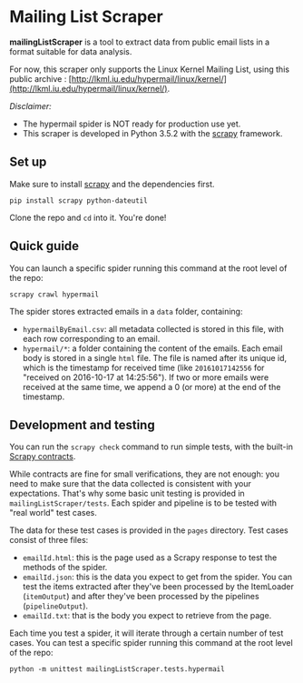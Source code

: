 # Mailing List Scraper

**mailingListScraper** is a tool to extract data from public email lists in a format suitable for data analysis.

For now, this scraper only supports the Linux Kernel Mailing List, using this public archive : [http://lkml.iu.edu/hypermail/linux/kernel/](http://lkml.iu.edu/hypermail/linux/kernel/).

*Disclaimer:*

+ The hypermail spider is NOT ready for production use yet.
+ This scraper is developed in Python 3.5.2 with the [scrapy](https://doc.scrapy.org/en/latest/) framework.

## Set up

Make sure to install [scrapy](https://doc.scrapy.org/en/latest/intro/install.html) and the dependencies first.

```
pip install scrapy python-dateutil
```

Clone the repo and `cd` into it. You're done!

## Quick guide

You can launch a specific spider running this command at the root level of the repo:

```
scrapy crawl hypermail
```

The spider stores extracted emails in a `data` folder, containing:

+ `hypermailByEmail.csv`: all metadata collected is stored in this file, with each row corresponding to an email.
+ `hypermail/*`: a folder containing the content of the emails.
  Each email body is stored in a single `html` file.
  The file is named after its unique id, which is the timestamp for received time (like `20161017142556` for "received on 2016-10-17 at 14:25:56").
  If two or more emails were received at the same time, we append a 0 (or more) at the end of the timestamp.

## Development and testing

You can run the `scrapy check` command to run simple tests, with the built-in [Scrapy contracts](https://doc.scrapy.org/en/latest/topics/contracts.html).

While contracts are fine for small verifications, they are not enough: you need to make sure that the data collected is consistent with your expectations.
That's why some basic unit testing is provided in `mailingListScraper/tests`.
Each spider and pipeline is to be tested with "real world" test cases.

The data for these test cases is provided in the `pages` directory.
Test cases consist of three files:

+ `emailId.html`: this is the page used as a Scrapy response to test the methods of the spider.
+ `emailId.json`: this is the data you expect to get from the spider.
  You can test the items extracted after they've been processed by the ItemLoader (`itemOutput`) and after they've been processed by the pipelines (`pipelineOutput`).
+ `emailId.txt`: that is the body you expect to retrieve from the page.

Each time you test a spider, it will iterate through a certain number of test cases.
You can test a specific spider running this command at the root level of the repo:

```
python -m unittest mailingListScraper.tests.hypermail
```
